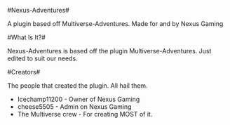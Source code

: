 #Nexus-Adventures#

A plugin based off Multiverse-Adventures.
Made for and by Nexus Gaming

#What Is It?#

Nexus-Adventures is based off the plugin Multiverse-Adventures.
Just edited to suit our needs.

#Creators#

The people that created the plugin. All hail them.

* Icechamp11200 - Owner of Nexus Gaming
* cheese5505 - Admin on Nexus Gaming
* The Multiverse crew - For creating MOST of it.